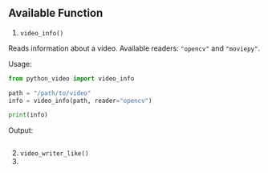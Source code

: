 ## Available Function
1. `video_info()`

Reads information about a video. Available readers: `"opencv"` and `"moviepy"`.

Usage:
```python
from python_video import video_info

path = "/path/to/video"
info = video_info(path, reader="opencv")

print(info)
```

Output:
```python

```

2. `video_writer_like()`
3. 
